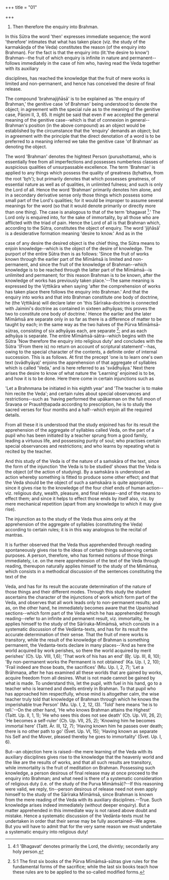 +++
title = "01"

+++


1. Then therefore the enquiry into Brahman.

In this Sūtra the word 'then' expresses immediate sequence; the word 'therefore' intimates that what has taken place (viz. the study of the karmakāṇḍa of the Veda) constitutes the reason (of the enquiry into Brahman). For the fact is that the enquiry into (lit.'the desire to know') Brahman--the fruit of which enquiry is infinite in nature and permanent--follows immediately in the case of him who, having read the Veda together with its auxiliary

disciplines, has reached the knowledge that the fruit of mere works is limited and non-permanent, and hence has conceived the desire of final release.

The compound 'brahmajijñāsā' is to be explained as 'the enquiry of Brahman,' the genitive case 'of Brahman' being understood to denote the object; in agreement with the special rule as to the meaning of the genitive case, Pāṇini II, 3, 65. It might be said that even if we accepted the general meaning of the genitive case--which is that of connexion in general--Brahman's position (in the above compound) as an object would be established by the circumstance that the 'enquiry' demands an object; but in agreement with the principle that the direct denotation of a word is to be preferred to a meaning inferred we take the genitive case 'of Brahman' as denoting the object.

The word 'Brahman' denotes the hightest Person (purushottama), who is essentially free from all imperfections and possesses numberless classes of auspicious qualities of unsurpassable excellence. The term 'Brahman' is applied to any things which possess the quality of greatness (br̥hattva, from the root 'br̥h'); but primarily denotes that which possesses greatness, of essential nature as well as of qualities, in unlimited fulness; and such is only the Lord of all. Hence the word 'Brahman' primarily denotes him alone, and in a secondary derivative sense only those things which possess some small part of the Lord's qualities; for it would be improper to assume several meanings for the word (so that it would denote primarily or directly more than one thing). The case is analogous to that of the term 'bhagavat [^fn_0].' The Lord only is enquired into, for the sake of immortality, by all those who are afflicted with the triad of pain. Hence the Lord of all is that Brahman which, according to the Sūtra, constitutes the object of enquiry. The word 'jijñāsā' is a desiderative formation meaning 'desire to know.' And as in the

[^fn_0]: 4:1 'Bhagavat' denotes primarily the Lord, the divintiy; secondarily any holy person.

case of any desire the desired object is the chief thing, the Sūtra means to enjoin knowledge--which is the object of the desire of knowledge. The purport of the entire Sūtra then is as follows: 'Since the fruit of works known through the earlier part of the Mīmāṁsā is limited and non-permanent, and since the fruit of the knowledge of Brahman--which knowledge is to be reached through the latter part of the Mīmāṁsā--is unlimited and permanent; for this reason Brahman is to be known, after the knowledge of works has previously taken place.'--The same meaning is expressed by the Vr̥ttikāra when saying 'after the comprehension of works has taken place there follows the enquiry into Brahman.' And that the enquiry into works and that into Brahman constitute one body of doctrine, he (the Vr̥ttikāra) will declare later on 'this Sārīraka-doctrine is connected with Jaimini's doctrine as contained in sixteen adhyāyas; this proves the two to constitute one body of doctrine.' Hence the earlier and the later Mīmāṁsā are separate only in so far as there is a difference of matter to be taught by each; in the same way as the two halves of the Pūrva Mīmāṁsā-sūtras, consisting of six adhyāyas each, are separate [^fn_1]; and as each adhyāya is separate. The entire Mīmāṁsā-sātra--which begins with the Sūtra 'Now therefore the enquiry into religious duty' and concludes with the Sūtra '(From there is) no return on account of scriptural statement'--has, owing to the special character of the contents, a definite order of internal succession. This is as follows. At first the precept 'one is to learn one's own text (svādhyāya)' enjoins the apprehension of that aggregate of syllables which is called 'Veda,' and is here referred to as 'svādhyāya.' Next there arises the desire to know of what nature the 'Learning' enjoined is to be, and how it is to be done. Here there come in certain injunctions such as

[^fn_1]: 5:1 The first six books of the Pūrva Mīmāṁsā-sūtras give rules for the fundamental forms of the sacrifice; while the last six books teach how these rules are to be applied to the so-called modified forms.

 'Let a Brahnmana be initiated in his eighth year' and 'The teacher is to make him recite the Veda'; and certain rules about special observances and restrictions--such as 'having performed the upākarman on the full moon of Śravaṇa or Praushṭḥapada according to prescription, he is to study the sacred verses for four months and a half--which enjoin all the required details.

From all these it is understood that the study enjoined has for its result the apprehension of the aggregate of syllables called Veda, on the part of a pupil who has been initiated by a teacher sprung from a good family, leading a virtuous life, and possessing purity of soul; who practises certain special observances and restrictions; and who learns by repeating what is recited by the teacher.

And this study of the Veda is of the nature of a saṁskāra of the text, since the form of the injunction 'the Veda is to be studied' shows that the Veda is the object (of the action of studying). By a saṁskāra is understood an action whereby something is fitted to produce some other effect; and that the Veda should be the object of such a saṁskaāra is quite appropriate, since it gives rise to the knowledge of the four chief ends of human action--viz. religious duty, wealth, pleasure, and final release--and of the means to effect them; and since it helps to effect those ends by itself also, viz. by mere mechanical repetition (apart from any knowledge to which it may give rise).

The injunction as to the study of the Veda thus aims only at the apprehension of the aggregate of syllables (constituting the Veda) according to certain rules; it is in this way analogous to the recital of mantras.

It is further observed that the Veda thus apprehended through reading spontaneously gives rise to the ideas of certain things subserving certain purposes. A person, therefore, who has formed notions of those things immediately, i.e. on the mere apprehension of the text of the Veda through reading, thereupon naturally applies himself to the study of the Mimāṁsa, which consists in a methodical discussion of the sentences constituting the text of the

 Veda, and has for its result the accurate determination of the nature of those things and their different modes. Through this study the student ascertains the character of the injunctions of work which form part of the Veda, and observes that all work leads only to non-permanent results; and as, on the other hand, he immediately becomes aware that the Upanishad sections--which form part of the Veda which he has apprehended through reading--refer to an infinite and permanent result, viz. immortality, he applies himself to the study of the Sārīraka-Mīmāṁsā, which consists in a systematic discussion of the Vedānta-texts, and has for its result the accurate determination of their sense. That the fruit of mere works is transitory, while the result of the knowledge of Brahman is something permanent, the Vedanta-texts declare in many places--'And as here the world acquired by work perishes, so there the world acquired by merit perishes' (Cḥ. Up. VIII, 1,6); 'That work of his has an end' (Br̥. Up. III, 8, 10); 'By non-permanent works the Permanent is not obtained' (Ka. Up. I, 2, 10); 'Frail indeed are those boats, the sacrifices' (Mu. Up. I, 2, 7); 'Let a Brāhmaṇa, after he has examined all these worlds that are gained by works, acquire freedom from all desires. What is not made cannot be gained by what is made. To understand this, let the pupil, with fuel in his hand, go to a teacher who is learned and dwells entirely in Brahman. To that pupil who has approached him respectfully, whose mind is altogether calm, the wise teacher truly told that knowledge of Brahman through which he knows the imperishable true Person' (Mu. Up. I, 2, 12, l3). 'Told' here means 'he is to tell.'--On the other hand, 'He who knows Brahman attains the Highest' (Taitt. Up. II, 1, 1); 'He who sees this does not see death' (Cḥ. Up. VII, 26, 2); 'He becomes a self-ruler' (Cḥ. Up. VII, 25, 2); 'Knowing him he becomes immortal here' (Taitt. Ār. III, 12, 7); 'Having known him he passes over death; there is no other path to go' (Śvet. Up. VI, 15); 'Having known as separate his Self and the Mover, pleased thereby he goes to immortality' (Śvet. Up. I, 6).

But--an objection here is raised--the mere learning of the Veda with its auxiliary disciplines gives rise to the knowledge that the heavenly world and the like are the results of works, and that all such results are transitory, while immortality is the fruit of meditation on Brahman. Possessing such knowledge, a person desirous of final release may at once proceed to the enquiry into Brahman; and what need is there of a systematic consideration of religious duty (i.e. of the study of the Purva Mimāṁsā)?--If this reasoning were valid, we reply, tin--person desirous of release need not even apply himself to the study of the Sārīraka Mīmāṁsā, since Brahman is known from the mere reading of the Veda with its auxiliary disciplines.--True. Such knowledge arises indeed immediately (without deeper enquiry). But a matter apprehended in this immediate way is not raised above doubt and mistake. Hence a systematic discussion of the Vedānta-texts must he undertaken in order that their sense may be fully ascertained--We agree. But you will have to admit that for the very same reason we must undertake a systematic enquiry into religious duty!

